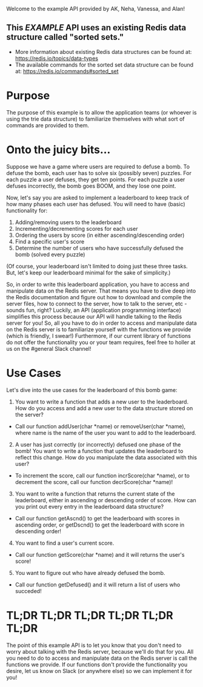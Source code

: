 Welcome to the example API provided by AK, Neha, Vanessa, and Alan!

## This *EXAMPLE* API uses an existing Redis data structure called "sorted sets."
  * More information about existing Redis data structures can be found at:
     https://redis.io/topics/data-types
  * The available commands for the sorted set data structure can be found at:
     https://redis.io/commands#sorted_set

# Purpose
The purpose of this example is to allow the application teams (or whoever is using
the trie data structure) to familiarize themselves with what sort of commands are
provided to them.

# Onto the juicy bits...

Suppose we have a game where users are required to defuse a bomb. To defuse the bomb,
each user has to solve six (possibly seven) puzzles. For each puzzle a user defuses,
they get ten points. For each puzzle a user defuses incorrectly, the bomb goes BOOM,
and they lose one point.

Now, let's say you are asked to implement a leaderboard to keep track of how many
phases each user has defused. You will need to have (basic) functionality for:

  1) Adding/removing users to the leaderboard
  2) Incrementing/decrementing scores for each user
  3) Ordering the users by score (in either ascending/descending order)
  4) Find a specific user's score
  5) Determine the number of users who have successfully defused the bomb (solved
     every puzzle)

  (Of course, your leaderboard isn't limited to doing just these three tasks. But,
   let's keep our leaderboard minimal for the sake of simplicity.)

So, in order to write this leaderboard application, you have to access and manipulate
data on the Redis server. That means you have to dive deep into the Redis
documentation and figure out how to download and compile the server files, how to
connect to the server, how to talk to the server, etc - sounds fun, right? Luckily,
an API (application programming interface) simplifies this process because our API
will handle talking to the Redis server for you! So, all you have to do in order
to access and manipulate data on the Redis server is to familiarize yourself
with the functions we provide (which is friendly, I swear!) Furthermore, if our
current library of functions do not offer the functionality you or your team
requires, feel free to holler at us on the #general Slack channel!

# Use Cases
Let's dive into the use cases for the leaderboard of this bomb game:

1) You want to write a function that adds a new user to the leaderboard. How
   do you access and add a new user to the data structure stored on the server?

  - Call our function addUser(char \*name) or removeUser(char \*name), where name is
    the name of the user you want to add to the leaderboard.

2) A user has just correctly (or incorrectly) defused one phase of the bomb! You
   want to write a function that updates the leaderboard to reflect this change.
   How do you manipulate the data associated with this user?

  - To increment the score, call our function incrScore(char \*name), or to decrement
    the score, call our function decrScore(char *name)!

3) You want to write a function that returns the current state of the leaderboard,
   either in ascending or descending order of score. How can you print out every
   entry in the leaderboard data structure?

  - Call our function getAscnd() to get the leaderboard with scores in
    ascending order, or getDscnd() to get the leaderboard with score in
    descending order!

4) You want to find a user's current score.

  - Call our function getScore(char \*name) and it will returns the user's score!

5) You want to figure out who have already defused the bomb.

  - Call our function getDefused() and it will return a list of users who succeded!

# TL;DR TL;DR TL;DR TL;DR TL;DR TL;DR

The point of this example API is to let you know that you don't need to worry about
talking with the Redis server, because we'll do that for you. All you need to do
to access and manipulate data on the Redis server is call the functions we provide.
If our functions don't provide the functionality you desire, let us know on Slack
(or anywhere else) so we can implement it for you!
